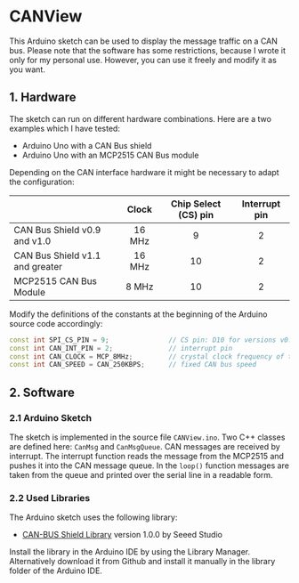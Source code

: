 # CANView

This Arduino sketch can be used to display the message traffic on a CAN bus. Please note that the
software has some restrictions, because I wrote it only for my personal use. However, you can use
it freely and modify it as you want.


## 1. Hardware

The sketch can run on different hardware combinations. Here are a two examples which I have tested:

- Arduino Uno with a CAN Bus shield
- Arduino Uno with an MCP2515 CAN Bus module

Depending on the CAN interface hardware it might be necessary to adapt the configuration:

|                                 |       Clock       | Chip Select (CS) pin | Interrupt pin |
| :------------------------------ | :---------------: | :------------------: | :-----------: |
| CAN Bus Shield v0.9 and v1.0    |      16 MHz       |          9           |       2       |
| CAN Bus Shield v1.1 and greater |      16 MHz       |         10           |       2       |
| MCP2515 CAN Bus Module          |       8 MHz       |         10           |       2       |

Modify the definitions of the constants at the beginning of the Arduino source code accordingly:

```C++
const int SPI_CS_PIN = 9;               // CS pin: D10 for versions v0.9b and v1.0, D9 for versions after v1.1
const int CAN_INT_PIN = 2;              // interrupt pin
const int CAN_CLOCK = MCP_8MHz;         // crystal clock frequency of the CAN bus interface: 8 or 16 MHz
const int CAN_SPEED = CAN_250KBPS;      // fixed CAN bus speed
```


## 2. Software

### 2.1 Arduino Sketch

The sketch is implemented in the source file `CANView.ino`. Two C++ classes are defined here: `CanMsg`
and `CanMsgQueue`. CAN messages are received by interrupt. The interrupt function reads the message
from the MCP2515 and pushes it into the CAN message queue. In the `loop()` function messages are
taken from the queue and printed over the serial line in a readable form.

### 2.2 Used Libraries

The Arduino sketch uses the following library:

- [CAN-BUS Shield Library](https://github.com/Seeed-Studio/CAN_BUS_Shield) version 1.0.0 by Seeed Studio

Install the library in the Arduino IDE by using the Library Manager. Alternatively download it from Github
and install it manually in the library folder of the Arduino IDE.
